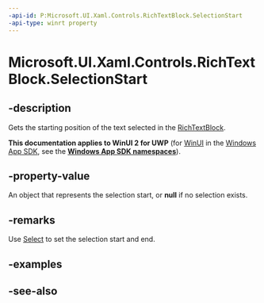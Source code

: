 ```yaml
---
-api-id: P:Microsoft.UI.Xaml.Controls.RichTextBlock.SelectionStart
-api-type: winrt property
---
```


<!-- Property syntax
public Windows.UI.Xaml.Documents.TextPointer SelectionStart { get; }
-->

# Microsoft.UI.Xaml.Controls.RichTextBlock.SelectionStart

## -description
Gets the starting position of the text selected in the [RichTextBlock](richtextblock.md).

**This documentation applies to WinUI 2 for UWP** (for [WinUI](/windows/apps/winui/winui3/) in the [Windows App SDK](/windows/apps/windows-app-sdk/), see the **[Windows App SDK namespaces](/windows/windows-app-sdk/api/winrt/)**).

## -property-value
An object that represents the selection start, or **null** if no selection exists.

## -remarks
Use [Select](richtextblock_select_1485961921.md) to set the selection start and end.

## -examples

## -see-also
